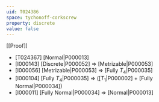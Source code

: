 ```yaml
---
uid: T024386
space: tychonoff-corkscrew
property: discrete
value: false
---
```

[[Proof]]

* [T024367] [Normal|P000013]
* [I000143] [Discrete|P000052] => [Metrizable|P000053]
* [I000056] [Metrizable|P000053] => [Fully $T_4$|P000035]
* [I000104] [Fully $T_4$|P000035] => ([$T_1$|P000002] + [Fully Normal|P000034])
* [I000011] [Fully Normal|P000034] => [Normal|P000013]


